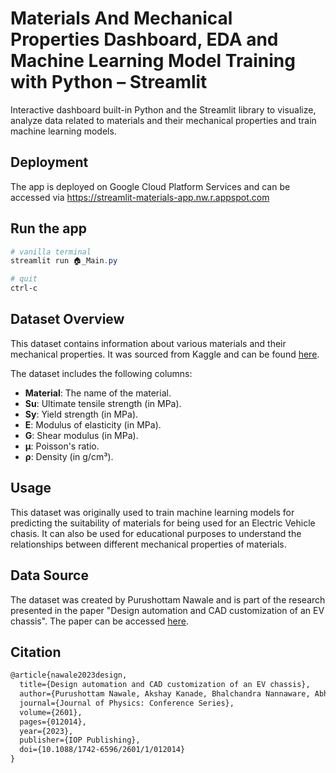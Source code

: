 
# Materials And Mechanical Properties Dashboard, EDA and Machine Learning Model Training with Python – Streamlit

Interactive dashboard built-in Python and the Streamlit library to visualize, analyze data related to materials and their mechanical properties and train machine learning models.

## Deployment

The app is deployed on Google Cloud Platform Services and can be accessed via
https://streamlit-materials-app.nw.r.appspot.com

## Run the app
```Powershell
# vanilla terminal
streamlit run 🏠_Main.py

# quit
ctrl-c
```

## Dataset Overview

This dataset contains information about various materials and their mechanical properties. It was sourced from Kaggle and can be found [here](https://www.kaggle.com/datasets/purushottamnawale/materials?select=material.csv).

The dataset includes the following columns:

- **Material**: The name of the material.
- **Su**: Ultimate tensile strength (in MPa).
- **Sy**: Yield strength (in MPa).
- **E**: Modulus of elasticity (in MPa).
- **G**: Shear modulus (in MPa).
- **μ**: Poisson's ratio.
- **ρ**: Density (in g/cm³).

## Usage

This dataset was originally used to train machine learning models for predicting the suitability of materials for being used for an Electric Vehicle chasis. It can also be used for educational purposes to understand the relationships between different mechanical properties of materials.


## Data Source

The dataset was created by Purushottam Nawale and is part of the research presented in the paper "Design automation and CAD customization of an EV chassis". The paper can be accessed [here](https://www.myaidrive.com/file-gnicXf9UT9UQf1n4gp6QxRDY).

## Citation

```latex
@article{nawale2023design,
  title={Design automation and CAD customization of an EV chassis},
  author={Purushottam Nawale, Akshay Kanade, Bhalchandra Nannaware, Abhijeet Sagalgile, Nagesh Chougule, Abhishek Patange},
  journal={Journal of Physics: Conference Series},
  volume={2601},
  pages={012014},
  year={2023},
  publisher={IOP Publishing},
  doi={10.1088/1742-6596/2601/1/012014}
}


